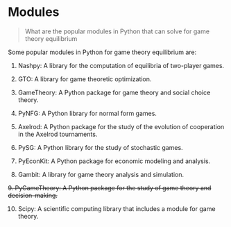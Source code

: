 # Modules

> What are the popular modules in Python that can solve for game theory equilibrium

Some popular modules in Python for game theory equilibrium are:

1. Nashpy: A library for the computation of equilibria of two-player games.

2. GTO: A library for game theoretic optimization.

3. GameTheory: A Python package for game theory and social choice theory.

4. PyNFG: A Python library for normal form games.

5. Axelrod: A Python package for the study of the evolution of cooperation in the Axelrod tournaments.

6. PySG: A Python library for the study of stochastic games.

7. PyEconKit: A Python package for economic modeling and analysis.

8. Gambit: A library for game theory analysis and simulation.

~~9. PyGameTheory: A Python package for the study of game theory and decision-making.~~

10. Scipy: A scientific computing library that includes a module for game theory.